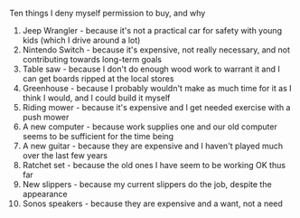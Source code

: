 Ten things I deny myself permission to buy, and why

1. Jeep Wrangler - because it's not a practical car for safety with young kids (which I drive around a lot)
1. Nintendo Switch - because it's expensive, not really necessary, and not contributing towards long-term goals
1. Table saw - because I don't do enough wood work to warrant it and I can get boards ripped at the local stores
1. Greenhouse - because I probably wouldn't make as much time for it as I think I would, and I could build it myself
1. Riding mower - because it's expensive and I get needed exercise with a push mower
1. A new computer - because work supplies one and our old computer seems to be sufficient for the time being
1. A new guitar - because they are expensive and I haven't played much over the last few years
1. Ratchet set - because the old ones I have seem to be working OK thus far
1. New slippers - because my current slippers do the job, despite the appearance
1. Sonos speakers - because they are expensive and a want, not a need
